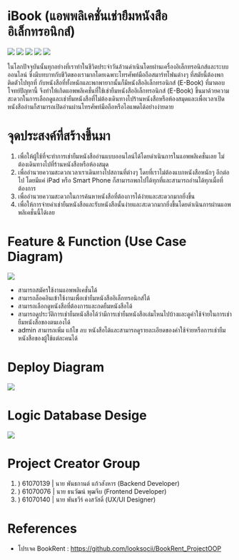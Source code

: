 # iBook (แอพพลิเคชั่นเช่ายืมหนังสืออิเล็กทรอนิกส์)

<img src="./Prototyping/01.jpg">
<img src="./Prototyping/02.jpg">
<img src="./Prototyping/03.jpg">
<img src="./Prototyping/04.jpg">
<img src="./Prototyping/05.jpg">
<p>ในโลกปัจจุบันนั้นทุกอย่างที่เราทำในชีวิตประจำวันล้วนดำเนินโดยผ่านเครื่องอิเล็กทรอนิกส์และระบบออนไลน์ ซึ่งมีบทบาทกับชีวิตของเรามากโดยเฉพาะโทรศัพท์มือถือสมาร์ทโฟนต่างๆ ที่สมัยนี้ต้องพกติดตัวไปทุกที่ กับหนังสือที่ทั้งหนักและพกพายากนั้นก็มีหนังสืออิเล็กทรอนิกส์ (E-Book) ที่มาตอบโจทย์ปัญหานี้ จึงทำให้เกิดแอพพลิเคชั่นที่ใช้เช่ายืมหนังสืออิเล็กทรอนิกส์ (E-Book) ขึ้นมาด้วยความสะดวกในการเลือกดูและเช่ายืมหนังสือที่ไม่ต้องเดินทางไปร้านหนังสือหรือห้องสมุดและเพื่อเวลาเปิดหนังสืออ่านก็สามารถเปิดอ่านผ่านโทรศัพท์มือถือหรือไอแพดได้อย่างง่ายดาย</p>

# จุดประสงค์ที่สร้างขึ้นมา

<ol>
    <li>เพื่อให้ผู้ใช้ที่จะทำการเช่ายืมหนังสืออ่านแบบออนไลน์ได้โดยดำเนินการในแอพพลิเคชั่นเลย ไม่ต้องเดินทางไปที่ร้านหนังสือหรือห้องสมุด</li>
    <li>เพื่ออำนวยความสะดวกเวลาเราเดินทางไปสถานที่ต่างๆ โดยที่เราไม่ต้องแบกหนังสือหนักๆ อีกต่อไป โดยมีแค่ iPad หรือ Smart Phone ก็สามารถพกไปได้ทุกที่และสามารถอ่านได้ทุกเมื่อที่ต้องการ</li>
    <li>เพื่ออำนวยความสะดวกในการค้นหาหนังสือที่ต้องการได้ง่ายและสะดวกมากยิ่งขึ้น</li>
    <li>เพื่อให้การจ่ายค่าเช่ายืมหนังสือและรับหนังสือนั้นง่ายและสะดวกมากยิ่งขึ้นโดยดำเนินการผ่านแอพพลิเคชั่นนี้ได้เลย</li>
</ol>

# Feature & Function (Use Case Diagram)

<img src="./img/ucd_e-book_rent.png">

<ul>
    <li>สามารถสมัครใช้งานแอพพลิเคชั่นได้</li>
    <li>สามารถล็อคอินเข้าใช้งานเพื่อเช่ายืมหนังสืออิเล็กทรอนิกส์ได้</li>
    <li>สามารถเลือกดูหนังสือที่ต้องการและกดยืมหนังสือได้</li>
    <li>สามารถดูประวัติการเช่ายืมหนังสือได้ว่ามีการเช่ายืมหนังสือเล่มไหนไปบ้างและดูค่าใช้จ่ายในการเช่ายืมหนังสือของตนเองได้</li>
    <li>admin สามารถเพิ่ม แก้ไข ลบ หนังสือได้และสามารถดูรายละเอียดของค่าใช้จ่ายหรือการเช่ายืมหนังสือของผู้ใช้แต่ละคนได้</li>
</ul>

# Deploy Diagram
<img src="./img/Deploy Diagram.png">

# Logic Database Desige
<img src="./img/Logic Desige.png">

# Project Creator Group

<ol>
    <li>) 61070139 | นาย พันธกานต์ แก้วสังหาร (Backend Developer)</li>
    <li>) 61070076 | นาย ธนวัฒน์ พุฒจีบ (Frontend Developer)</li>
    <li>) 61070140 | นาย พันธวีร์ คงสวัสดิ์ (UX/UI Designer)</li>
</ol>

# References

<ul>
    <li>โปรเจค BookRent : <a href="https://github.com/looksocii/BookRent_ProjectOOP">https://github.com/looksocii/BookRent_ProjectOOP</a></li>
</ul>
